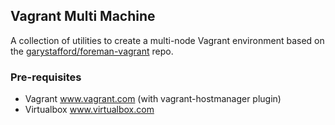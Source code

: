 ## Vagrant Multi Machine

A collection of utilities to create a multi-node Vagrant environment based on the [garystafford/foreman-vagrant](https://github.com/garystafford/foreman-vagrant) repo.

### Pre-requisites

* Vagrant www.vagrant.com (with vagrant-hostmanager plugin)
* Virtualbox www.virtualbox.com